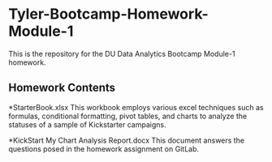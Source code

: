 # Tyler-Bootcamp-Homework-Module-1
This is the repository for the DU Data Analytics Bootcamp Module-1 homework.

## Homework Contents

*StarterBook.xlsx
	This workbook employs various excel techniques such as formulas, conditional formatting, pivot tables, and charts to analyze the statuses of a sample of Kickstarter campaigns.

*KickStart My Chart Analysis Report.docx
	This document answers the questions posed in the homework assignment on GitLab.